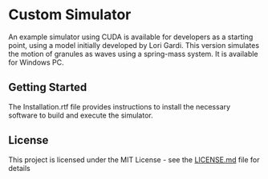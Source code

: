 # Custom Simulator
An example simulator using CUDA is available for developers as a starting point, using a model initially developed by Lori Gardi.  This version simulates the motion of granules as waves using a spring-mass system. It is available for Windows PC.

## Getting Started
The Installation.rtf file provides instructions to install the necessary software to build and execute the simulator.  

## License
This project is licensed under the MIT License - see the [LICENSE.md](LICENSE.md) file for details
